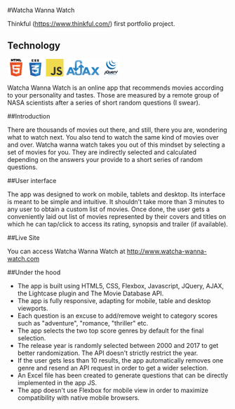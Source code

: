 #Watcha Wanna Watch

Thinkful (https://www.thinkful.com/) first portfolio project.

## Technology

<img src="https://raw.githubusercontent.com/NicolasMachado/Help-Expat-Berlin/master/views/images/icons/html5.png" height="40px" alt="HTML5" title="HTML5" /> <img src="https://raw.githubusercontent.com/NicolasMachado/Help-Expat-Berlin/master/views/images/icons/css3.png" height="40px" alt="CSS3" title="CSS3" /> <img src="https://raw.githubusercontent.com/NicolasMachado/Help-Expat-Berlin/master/views/images/icons/javascript.png" height="40px" alt="Javascript" title="Javascript" /> <img src="https://raw.githubusercontent.com/NicolasMachado/Help-Expat-Berlin/master/views/images/icons/ajax.png" height="40px" alt="Ajax" title="Ajax" /> <img src="https://raw.githubusercontent.com/NicolasMachado/Help-Expat-Berlin/master/views/images/icons/jquery.png" height="40px" alt="jQuery" title="jQuery" />

Watcha Wanna Watch is an online app that recommends movies according to your personality and tastes. Those are measured by a remote group of NASA scientists after a series of short random questions (I swear).

##Introduction

There are thousands of movies out there, and still, there you are, wondering what to watch next. You also tend to watch the same kind of movies over and over. Watcha wanna watch takes you out of this mindset by selecting a set of movies for you. They are indirectly selected and calculated depending on the answers your provide to a short series of random questions.

##User interface

The app was designed to work on mobile, tablets and desktop. Its interface is meant to be simple and intuitive. It shouldn't take more than 3 minutes to any user to obtain a custom list of movies. Once done, the user gets a conveniently laid out list of movies represented by their covers and titles on which he can tap/click to access its rating, synopsis and trailer (if available).

##Live Site

You can access Watcha Wanna Watch at http://www.watcha-wanna-watch.com

##Under the hood

* The app is built using HTML5, CSS, Flexbox, Javascript, JQuery, AJAX, the Lightcase plugin and The Movie Database API.
* The app is fully responsive, adapting for mobile, table and desktop viewports.
* Each question is an excuse to add/remove weight to category scores such as "adventure", "romance, "thriller" etc.
* The app selects the two top score genres by default for the final selection.
* The release year is randomly selected between 2000 and 2017 to get better randomization. The API doesn't strictly restrict the year.
* If the user gets less than 10 results, the app automatically removes one genre and resend an API request in order to get a wider selection.
* An Excel file has been created to generate questions that can be directly implemented in the app JS.
* The app doesn't use Flexbox for mobile view in order to maximize compatibility with native mobile browsers.
